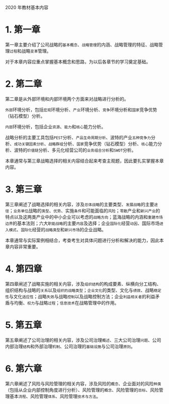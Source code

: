 2020 年教材基本内容

# 1. 第一章

第一章主要介绍了公司战略的`基本概念`、`战略管理`的内涵、战略管理的特征、战略管理`过程`和战略`变革`管理。

对于本章内容应重点掌握基本概念和思路，为以后各章节的学习奠定基础。

# 2. 第二章

第二章是从外部环境和内部环境两个方面来对战略进行分析的。

`外部`环境分析，包括`宏观`环境分析、`产业`环境分析、`竞争`环境分析和`国家`竞争优势（钻石模型）分析。

`内部`环境分析，包括企业`资源`、`能力`和`核心`能力分析。

战略分析的主要工具包括`PEST`分析、`产品生命周期分析`、波特的产业`五种竞争力`分析、`成功关键因素分析`、`战略群组`分析、`国家`竞争优势（钻石模型）分析、`核心`能力分析、波特的`价值链`分析、多元化经营公司的`业务组合分析`和`SWOT`分析。

本章通常与第三章战略选择的相关内容结合起来考查主观题，因此要扎实掌握本章内容。

# 3. 第三章

第三章阐述了战略选择的相关内容，涉及`总体战略`的主要类型、`发展战略`的主要`途径`；`业务单位`战略的`类型`、`优势`、实施`条件`和可能面临的`风险`；`零散`产业和`新兴产业`的特点以及这两类产业中的中小企业可以考虑的`战略方向`；蓝海战略的内涵和`重建市场边界`的基本法则；六大`职能战略`的主要`内容`及选择；企业`国际化`经营`动因`、国际市场`进入模式`、`国际化`经营的`战略类型`和`新兴市场`的企业战略。

本章通常与实际案例相结合，考查考生对具体问题进行分析和解决的能力，因此本章内容非常重要。

# 4. 第四章

第四章闸述了战略实施的相关内容，涉及`组织结构`的构成要素、纵横向分工结构、组织结构与战略的`关系`以及`组织的战略类型`；`企业文化`的类型、文化与`绩效`、战略`稳定性`与文化`适应性`；战略`失效`与战略`控制`以及战略控制方法；企业`利益相关者`的利益矛盾与均衡、`权力`与战略`过程`；`信息技术`在战略管理中的作用。

# 5. 第五章

第五章阐述了公司治理的相关内容，涉及公司治理`概述`、三大公司治理`问题`、公司内部治理`结构`和外部治理`机制`、公司治理的`基础设施`与公司治理`原则`。

# 6. 第六章

第六章阐述了风险与风险管理的相关内容，涉及风险的`概念`、企业面对的风险`种类`（包括从企业内部控制角度进行分析）、风险管理的`概念`、风险管理的`目标`、风险管理基本`流程`、风险管理`体系`、风险管理`技术与方法`。
